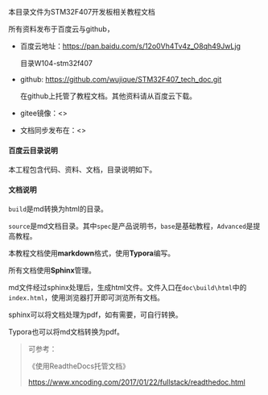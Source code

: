 本目录文件为STM32F407开发板相关教程文档

所有资料发布于百度云与github，

* 百度云地址：https://pan.baidu.com/s/12o0Vh4Tv4z_O8qh49JwLjg

  目录W104-stm32f407

* github: https://github.com/wujique/STM32F407_tech_doc.git

  在github上托管了教程文档。其他资料请从百度云下载。

* gitee镜像：<>

* 文档同步发布在：<>

#### 百度云目录说明

本工程包含代码、资料、文档，目录说明如下。

#### 文档说明

`build`是md转换为html的目录。

`source`是md文档目录。其中`spec`是产品说明书，`base`是基础教程，`Advanced`是提高教程。

本教程文档使用**markdown**格式，使用**Typora**编写。

所有文档使用**Sphinx**管理。

md文件经过sphinx处理后，生成html文件。文件入口在`doc\build\html`中的`index.html`，使用浏览器打开即可浏览所有文档。

sphinx可以将文档处理为pdf，如有需要，可自行转换。

Typora也可以将md文档转换为pdf。

> 可参考：
>
> 《使用ReadtheDocs托管文档》
>
> <https://www.xncoding.com/2017/01/22/fullstack/readthedoc.html>